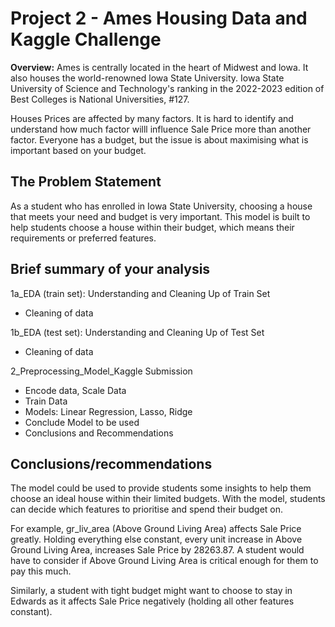 # Project 2 - Ames Housing Data and Kaggle Challenge

**Overview:**
Ames is centrally located in the heart of Midwest and lowa. It also houses the world-renowned lowa State University. Iowa State University of Science and Technology's ranking in the 2022-2023 edition of Best Colleges is National Universities, #127.

Houses Prices are affected by many factors. It is hard to identify and understand how much factor willl influence Sale Price more than another factor. Everyone has a budget, but the issue is about maximising what is important based on your budget. 

## The Problem Statement

As a student who has enrolled in Iowa State University, choosing a house that meets your need and budget is very important. This model is built to help students choose a house within their budget, which means their requirements or preferred features. 

## Brief summary of your analysis

1a_EDA (train set): Understanding and Cleaning Up of Train Set
   - Cleaning of data

1b_EDA (test set): Understanding and Cleaning Up of Test Set
   - Cleaning of data

2_Preprocessing_Model_Kaggle Submission
   - Encode data, Scale Data
   - Train Data
   - Models: Linear Regression, Lasso, Ridge
   - Conclude Model to be used
   - Conclusions and Recommendations


## Conclusions/recommendations
The model could be used to provide students some insights to help them choose an ideal house within their limited budgets.
With the model, students can decide which features to prioritise and spend their budget on. 

For example, gr_liv_area (Above Ground Living Area) affects Sale Price greatly. Holding everything else constant, every unit increase in Above Ground Living Area, increases Sale Price by 28263.87. A student would have to consider if Above Ground Living Area is critical enough for them to pay this much.

Similarly, a student with tight budget might want to choose to stay in Edwards as it affects Sale Price negatively (holding all other features constant).
